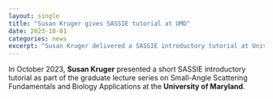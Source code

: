 ```yaml
---
layout: single
title: "Susan Kruger gives SASSIE tutorial at UMD"
date: 2023-10-01
categories: news
excerpt: "Susan Kruger delivered a SASSIE introductory tutorial at University of Maryland."
---
```


In October 2023, **Susan Kruger** presented a short SASSIE introductory tutorial as part of the graduate lecture series on Small-Angle Scattering Fundamentals and Biology Applications at the **University of Maryland**.
